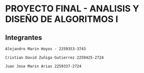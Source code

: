 # PROYECTO FINAL - ANALISIS Y DISEÑO DE ALGORITMOS I

## Integrantes

````
Alejandro Marin Hoyos - 2259353-3743

Cristian David Zuñiga Gutierrez 2259425-2724

Juan Jose Marin Arias 2259337-2724
````
